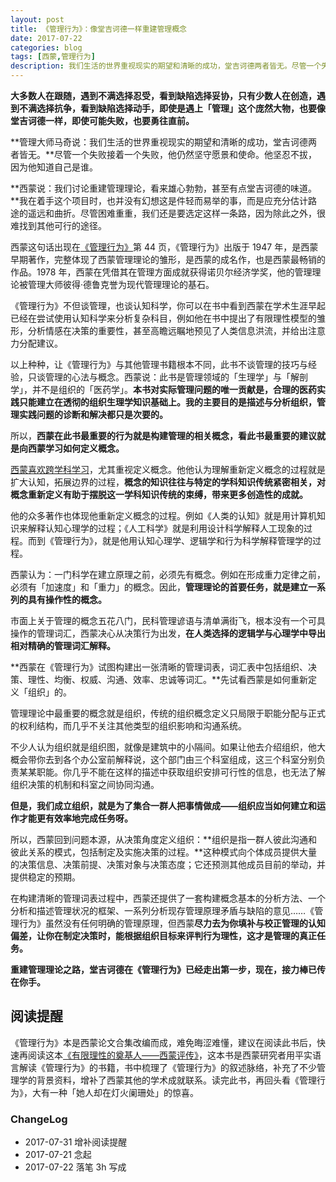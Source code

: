 ```yaml
---
layout: post
title: 《管理行为》：像堂吉诃德一样重建管理概念
date: 2017-07-22
categories: blog
tags: [西蒙,管理行为]
description: 我们生活的世界重视现实的期望和清晰的成功，堂吉诃德两者皆无。尽管一个失败接着一个失败，他仍然坚守愿景和使命。他坚忍不拔，因为他知道自己是谁。
---
```


**大多数人在跟随，遇到不满选择忍受，看到缺陷选择妥协，只有少数人在创造，遇到不满选择抗争，看到缺陷选择动手，即使是遇上「管理」这个庞然大物，也要像堂吉诃德一样，即使可能失败，也要勇往直前。**

**管理大师马奇说：我们生活的世界重视现实的期望和清晰的成功，堂吉诃德两者皆无。**尽管一个失败接着一个失败，他仍然坚守愿景和使命。他坚忍不拔，因为他知道自己是谁。

**西蒙说：我们讨论重建管理理论，看来雄心勃勃，甚至有点堂吉诃德的味道。**我在着手这个项目时，也并没有幻想这是件轻而易举的事，而是应充分估计路途的遥远和曲折。尽管困难重重，我们还是要选定这样一条路，因为除此之外，很难找到其他可行的途径。

西蒙这句话出现在[《管理行为》](https://book.douban.com/subject/1083277/)第 44 页，《管理行为》出版于 1947 年，是西蒙早期著作，完整体现了西蒙管理理论的雏形，是西蒙的成名作，也是西蒙最畅销的作品。1978 年，西蒙在凭借其在管理方面成就获得诺贝尔经济学奖，他的管理理论被管理大师彼得·德鲁克誉为现代管理理论的基石。

《管理行为》不但谈管理，也谈认知科学，你可以在书中看到西蒙在学术生涯早起已经在尝试使用认知科学来分析复杂科目，例如他在书中提出了有限理性模型的雏形，分析情感在决策的重要性，甚至高瞻远瞩地预见了人类信息洪流，并给出注意力分配建议。

以上种种，让《管理行为》与其他管理书籍根本不同，此书不谈管理的技巧与经验，只谈管理的心法与概念。西蒙说：此书是管理领域的「生理学」与「解剖学」，并不是组织的「医药学」。**本书对实际管理问题的唯一贡献是，合理的医药实践只能建立在透彻的组织生理学知识基础上。我的主要目的是描述与分析组织，管理实践问题的诊断和解决都只是次要的。**

所以，**西蒙在此书最重要的行为就是构建管理的相关概念，看此书最重要的建议就是向西蒙学习如何定义概念。**

[西蒙喜欢跨学科学习](http://www.xiaoyan.work/blog/2017/05/30/InterdisciplinaryLearning/)，尤其重视定义概念。他他认为理解重新定义概念的过程就是扩大认知，拓展边界的过程，**概念的知识往往与特定的学科知识传统紧密相关，对概念重新定义有助于摆脱这一学科知识传统的束缚，带来更多创造性的成就。**

他的众多著作也体现他重新定义概念的过程。例如《人类的认知》就是用计算机知识来解释认知心理学的过程；《人工科学》就是利用设计科学解释人工现象的过程。而到《管理行为》，就是他用认知心理学、逻辑学和行为科学解释管理学的过程。

西蒙认为：一门科学在建立原理之前，必须先有概念。例如在形成重力定律之前，必须有「加速度」和「重力」的概念。因此，**管理理论的首要任务，就是建立一系列的具有操作性的概念。**

市面上关于管理的概念五花八门，民科管理谚语与清单满街飞，根本没有一个可具操作的管理词汇，西蒙决心从决策行为出发，**在人类选择的逻辑学与心理学中导出相对精确的管理词汇解释。**

**西蒙在《管理行为》试图构建出一张清晰的管理词表，词汇表中包括组织、决策、理性、均衡、权威、沟通、效率、忠诚等词汇。**先试看西蒙是如何重新定义「组织」的。

管理理论中最重要的概念就是组织，传统的组织概念定义只局限于职能分配与正式的权利结构，而几乎不关注其他类型的组织影响和沟通系统。

不少人认为组织就是组织图，就像是建筑中的小隔间。如果让他去介绍组织，他大概会带你去到各个办公室前解释说，这个部门由三个科室组成，这三个科室分别负责某某职能。你几乎不能在这样的描述中获取组织安排可行性的信息，也无法了解组织决策的机制和科室之间协同沟通。

**但是，我们成立组织，就是为了集合一群人把事情做成——组织应当如何建立和运作才能更有效率地完成任务呀。**

所以，西蒙回到问题本源，从决策角度定义组织：**组织是指一群人彼此沟通和彼此关系的模式，包括制定及实施决策的过程。**这种模式向个体成员提供大量的决策信息、决策前提、决策对象与决策态度；它还预测其他成员目前的举动，并提供稳定的预期。

在构建清晰的管理词表过程中，西蒙还提供了一套构建概念基本的分析方法、一个分析和描述管理状况的框架、一系列分析现存管理原理矛盾与缺陷的意见……《管理行为》虽然没有任何明确的管理原理，但西蒙**尽力去为你填补与校正管理的认知偏差，让你在制定决策时，能根据组织目标来评判行为理性，这才是管理的真正任务。**

**重建管理理论之路，堂吉诃德在《管理行为》已经走出第一步，现在，接力棒已传在你手。**

## 阅读提醒

《管理行为》本是西蒙论文合集改编而成，难免晦涩难懂，建议在阅读此书后，快速再阅读这本[《有限理性的奠基人——西蒙评传》](https://book.douban.com/subject/26280784/)，这本书是西蒙研究者用平实语言解读《管理行为》的书籍，书中梳理了《管理行为》的叙述脉络，补充了不少管理学的背景资料，增补了西蒙其他的学术成就联系。读完此书，再回头看《管理行为》，大有一种「她人却在灯火阑珊处」的惊喜。

### ChangeLog

* 2017-07-31 增补阅读提醒
* 2017-07-21 念起
* 2017-07-22 落笔 3h 写成

